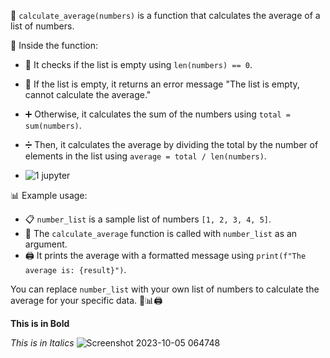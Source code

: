 📝 `calculate_average(numbers)` is a function that calculates the average of a list of numbers.

🧮 Inside the function:
   - 📏 It checks if the list is empty using `len(numbers) == 0`.
   - 🛑 If the list is empty, it returns an error message "The list is empty, cannot calculate the average."
   - ➕ Otherwise, it calculates the sum of the numbers using `total = sum(numbers)`.
   - ➗ Then, it calculates the average by dividing the total by the number of elements in the list using `average = total / len(numbers)`.

   - ![1 jupyter](https://github.com/RaghavAP31527/average/assets/139637644/17134d4c-8f01-42a6-91b9-cec814d0c3b7)

📊 Example usage:
   - 📋 `number_list` is a sample list of numbers `[1, 2, 3, 4, 5]`.
   - 📝 The `calculate_average` function is called with `number_list` as an argument.
   - 🖨️ It prints the average with a formatted message using `print(f"The average is: {result}")`.

You can replace `number_list` with your own list of numbers to calculate the average for your specific data. 🧮📊🖨️

**This is in Bold** 

*This is in Italics*
 ![Screenshot 2023-10-05 064748](https://github.com/RaghavAP31527/average/assets/139637644/4c962876-c641-4d7c-ad3f-b08a6a32a72f)

